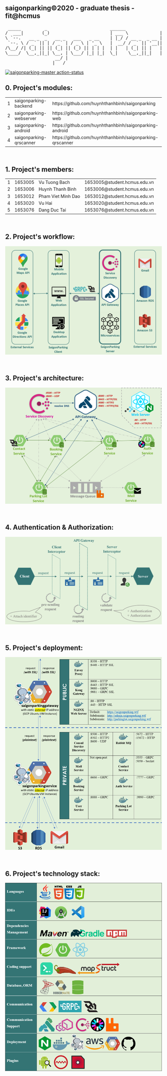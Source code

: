 <h2>saigonparking©2020 - graduate thesis - fit@hcmus</h2>
<pre>
 _____         _                        ______              _     _                         ________
/  ___|       (_)                       | ___ \            | |   (_)                       //  ||  \\
\ `--.   __ _  _   __ _   ___   _ __    | |_/ / __ _  _ __ | | __ _  _ __    __ _    _____//___||___\\___
 `--. \ / _` || | / _` | / _ \ | '_ \   |  __/ / _` || '__|| |/ /| || '_ \  / _` |   )  _           _    \
/\__/ /| (_| || || (_| || (_) || | | |  | |   | (_| || |   |   < | || | | || (_| |   |_/ \_________/ \___|
\____/  \__,_||_| \__, | \___/ |_| |_|  \_|    \__,_||_|   |_|\_\|_||_| |_| \__, | ____\_/_________\_/_____
                   __/ |                                                     __/ |
                  |___/                                                     |___/   v2.5.1 - ©Copyright 2020
</pre>

[![saigonparking-master action-status](https://github.com/huynhthanhbinh/saigonparking/workflows/saigonparking-master/badge.svg)](https://github.com/huynhthanhbinh/saigonparking/actions)

<h2>0. Project's modules:</h2>
<table>
<tbody>
  <tr>
    <td>1</td>
    <td>saigonparking-backend</td>
    <td>https://github.com/huynhthanhbinh/saigonparking</td>
  </tr>
  <tr>
    <td>2</td>
    <td>saigonparking-webserver</td>
    <td>https://github.com/huynhthanhbinh/saigonparking-web</td>
  </tr>
  <tr>
    <td>3</td>
    <td>saigonparking-android</td>
    <td>https://github.com/huynhthanhbinh/saigonparking-android</td>
  </tr>
  <tr>
    <td>4</td>
    <td>saigonparking-qrscanner</td>
    <td>https://github.com/huynhthanhbinh/saigonparking-qrscanner</td>
  </tr>
</tbody>
</table>

<br/>
<h2>1. Project's members:</h2>
<table>
<tbody>
  <tr>
    <td>1</td>
    <td>1653005</td>
    <td>Vu Tuong Bach</td>
    <td>1653005@student.hcmus.edu.vn</td>
  </tr>
  <tr>
    <td>2</td>
    <td>1653006</td>
    <td>Huynh Thanh Binh</td>
    <td>1653006@student.hcmus.edu.vn</td>
  </tr>
  <tr>
    <td>3</td>
    <td>1653012</td>
    <td>Pham Viet Minh Dao</td>
    <td>1653012@student.hcmus.edu.vn</td>
  </tr>
  <tr>
    <td>4</td>
    <td>1653020</td>
    <td>Vu Hai</td>
    <td>1653020@student.hcmus.edu.vn</td>
  </tr>
  <tr>
    <td>5</td>
    <td>1653076</td>
    <td>Dang Duc Tai</td>
    <td>1653076@student.hcmus.edu.vn</td>
  </tr>
</tbody>
</table>

<br/>
<h2>2. Project's workflow:</h2>

![workflow_img](documents/workflow.png)

<br/>
<h2>3. Project's architecture:</h2>

![architecture_img](documents/architecture.png)

<br/>
<h2>4. Authentication &#38; Authorization:</h2>

![authentication_img](documents/authentication.png)

<br/>
<h2>5. Project's deployment:</h2>

![deployment_img](documents/deployment.png)

<br/>
<h2>6. Project's technology stack:</h2>

![technology_img](documents/technology.png)
